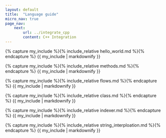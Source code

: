 ```yaml
---
layout: default
title:  "Language guide"
micro_nav: true
page_nav:
    next:
        url: ../integrate_cpp
        content: C++ Integration
---
```


{% capture my_include %}{% include_relative hello_world.md %}{% endcapture %}
{{ my_include | markdownify }}

{% capture my_include %}{% include_relative methods.md %}{% endcapture %}
{{ my_include | markdownify }}

{% capture my_include %}{% include_relative flows.md %}{% endcapture %}
{{ my_include | markdownify }}

{% capture my_include %}{% include_relative class.md %}{% endcapture %}
{{ my_include | markdownify }}

{% capture my_include %}{% include_relative indexer.md %}{% endcapture %}
{{ my_include | markdownify }}

{% capture my_include %}{% include_relative string_interploation.md %}{% endcapture %}
{{ my_include | markdownify }}
